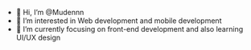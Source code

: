 - 👋 Hi, I’m @Mudennn
- 👀 I’m interested in Web development and mobile development
- 🌱 I’m currently focusing on front-end development and also learning UI/UX design 


<!---
Mudennn/Mudennn is a ✨ special ✨ repository because its `README.md` (this file) appears on your GitHub profile.
You can click the Preview link to take a look at your changes.
- 💞️ I’m looking to collaborate on ...
- 📫 How to reach me ...
--->
